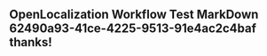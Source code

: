 <properties
ms.topic="hero-topic"
ms.test1="hero-topic"
ms.test2="test"/>

## OpenLocalization Workflow Test MarkDown 62490a93-41ce-4225-9513-91e4ac2c4baf thanks!
